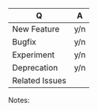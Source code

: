 |Q                  |A  
|-------------------|---
|New Feature        |y/n
|Bugfix             |y/n
|Experiment         |y/n
|Deprecation        |y/n
|Related Issues     |   

Notes:
